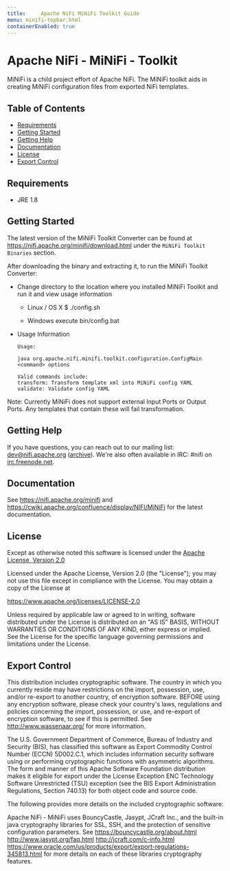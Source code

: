 ```yaml
---
title:     Apache NiFi MiNiFi Toolkit Guide
menu: minifi-topbar.html
containerEnabled: true
---
```


<!--
  Licensed to the Apache Software Foundation (ASF) under one or more
  contributor license agreements.  See the NOTICE file distributed with
  this work for additional information regarding copyright ownership.
  The ASF licenses this file to You under the Apache License, Version 2.0
  (the "License"); you may not use this file except in compliance with
  the License.  You may obtain a copy of the License at
      http://www.apache.org/licenses/LICENSE-2.0
  Unless required by applicable law or agreed to in writing, software
  distributed under the License is distributed on an "AS IS" BASIS,
  WITHOUT WARRANTIES OR CONDITIONS OF ANY KIND, either express or implied.
  See the License for the specific language governing permissions and
  limitations under the License.
-->
# Apache NiFi - MiNiFi - Toolkit

MiNiFi is a child project effort of Apache NiFi.  The MiNiFi toolkit aids in creating MiNiFi configuration files from exported NiFi templates.

## Table of Contents

- [Requirements](#requirements)
- [Getting Started](#getting-started)
- [Getting Help](#getting-help)
- [Documentation](#documentation)
- [License](#license)
- [Export Control](#export-control)

## Requirements
* JRE 1.8

## Getting Started

The latest version of the MiNiFi Toolkit Converter can be found at https://nifi.apache.org/minifi/download.html under the `MiNiFi Toolkit Binaries` section.

After downloading the binary and extracting it, to run the MiNiFi Toolkit Converter:
- Change directory to the location where you installed MiNiFi Toolkit and run it and view usage information
  - Linux / OS X
        $ ./config.sh

  - Windows
      execute bin/config.bat

- Usage Information

      Usage:

      java org.apache.nifi.minifi.toolkit.configuration.ConfigMain <command> options

      Valid commands include:
      transform: Transform template xml into MiNiFi config YAML
      validate: Validate config YAML

Note: Currently MiNiFi does not support external Input Ports or Output Ports. Any templates that contain these will fail transformation.

## Getting Help
If you have questions, you can reach out to our mailing list: dev@nifi.apache.org
([archive](https://mail-archives.apache.org/mod_mbox/nifi-dev)).
We're also often available in IRC: #nifi on
[irc.freenode.net](https://webchat.freenode.net/?channels=#nifi).

## Documentation

See https://nifi.apache.org/minifi and https://cwiki.apache.org/confluence/display/NIFI/MiNiFi for the latest documentation.

## License

Except as otherwise noted this software is licensed under the
[Apache License, Version 2.0](https://www.apache.org/licenses/LICENSE-2.0.html)

Licensed under the Apache License, Version 2.0 (the "License");
you may not use this file except in compliance with the License.
You may obtain a copy of the License at

  https://www.apache.org/licenses/LICENSE-2.0

Unless required by applicable law or agreed to in writing, software
distributed under the License is distributed on an "AS IS" BASIS,
WITHOUT WARRANTIES OR CONDITIONS OF ANY KIND, either express or implied.
See the License for the specific language governing permissions and
limitations under the License.

## Export Control

This distribution includes cryptographic software. The country in which you
currently reside may have restrictions on the import, possession, use, and/or
re-export to another country, of encryption software. BEFORE using any
encryption software, please check your country's laws, regulations and
policies concerning the import, possession, or use, and re-export of encryption
software, to see if this is permitted. See <http://www.wassenaar.org/> for more
information.

The U.S. Government Department of Commerce, Bureau of Industry and Security
(BIS), has classified this software as Export Commodity Control Number (ECCN)
5D002.C.1, which includes information security software using or performing
cryptographic functions with asymmetric algorithms. The form and manner of this
Apache Software Foundation distribution makes it eligible for export under the
License Exception ENC Technology Software Unrestricted (TSU) exception (see the
BIS Export Administration Regulations, Section 740.13) for both object code and
source code.

The following provides more details on the included cryptographic software:

Apache NiFi - MiNiFi uses BouncyCastle, Jasypt, JCraft Inc., and the built-in
java cryptography libraries for SSL, SSH, and the protection
of sensitive configuration parameters. See
https://bouncycastle.org/about.html
http://www.jasypt.org/faq.html
http://jcraft.com/c-info.html
https://www.oracle.com/us/products/export/export-regulations-345813.html
for more details on each of these libraries cryptography features.
